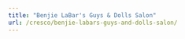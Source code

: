 ```yaml
---
title: "Benjie LaBar's Guys & Dolls Salon"
url: /cresco/benjie-labars-guys-and-dolls-salon/
---
```

